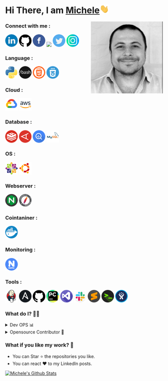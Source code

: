 
<h1>Hi There, I am <a href="#">Michele</a><img src="https://raw.githubusercontent.com/ABSphreak/ABSphreak/master/gifs/Hi.gif" width="30px"></h1>
<img align='right' src="https://github.com/micheleberardi/micheleberardi/blob/master/logos/18176544.png" width="230" />

<h3>Connect with me : </h3> 

<a href="https://www.linkedin.com/in/micheleberardi"><img src="https://github.com/micheleberardi/micheleberardi/blob/master/logos/linkedin.png" width="40" /></a>
<a href="https://github.com/micheleberardi"><img src="https://github.com/micheleberardi/micheleberardi/blob/master/logos/github-logo.png" width="40" /></a>
<a href="https://www.facebook.com/himichele/"><img src="https://github.com/micheleberardi/micheleberardi/blob/master/logos/facebook.png" width="40" /></a>
<a href="mailto:michele@linux.com"><img src="https://github.com/ashutosh1919/ashutosh1919/blob/master/logos/google-plus.png" width="40" /></a>
<a href="https://twitter.com/pygophers"><img src="https://github.com/micheleberardi/micheleberardi/blob/master/logos/twitter.png" width="40" /></a>
<a href="https://www.instagram.com/mikebkn"><img src="https://github.com/micheleberardi/micheleberardi/blob/master/logos/instagram.png" width="40" title="Instagram"/></a>

<h3>Language : </h3> 

<a href="#"><img src="https://github.com/micheleberardi/micheleberardi/blob/master/logos/python.png" width="40" title="Python" /></a>
<a href="#"><img src="https://github.com/micheleberardi/micheleberardi/blob/master/logos/binbash.png" width="40" title="Bash"/></a>
<a href="#"><img src="https://github.com/micheleberardi/micheleberardi/blob/master/logos/html.png" width="40" title="HTML 5"/></a>
<a href="#"><img src="https://github.com/micheleberardi/micheleberardi/blob/master/logos/CSS.png" width="40" title="CSS 3"/></a>

<h3>Cloud : </h3> 
<a href="#"><img src="https://github.com/micheleberardi/micheleberardi/blob/master/logos/cloud.png" width="40" title="Google Cloud" /></a>
<a href="#"><img src="https://github.com/micheleberardi/micheleberardi/blob/master/logos/aws.png" width="40" title="AWS" /></a>

<h3>Database : </h3> 
<a href="#"><img src="https://github.com/micheleberardi/micheleberardi/blob/master/logos/redis.png" width="40" title="Redis" /></a>
<a href="#"><img src="https://github.com/micheleberardi/micheleberardi/blob/master/logos/aerospike.png" width="40" title="Aerospike" /></a>
<a href="#"><img src="https://github.com/micheleberardi/micheleberardi/blob/master/logos/bquery.png" width="40" title="Big Query" /></a>
<a href="#"><img src="https://github.com/micheleberardi/micheleberardi/blob/master/logos/MYSQL.png" width="40" title="Mysql" /></a>

<h3>OS : </h3> 
<a href="#"><img src="https://github.com/micheleberardi/micheleberardi/blob/master/logos/centos.png" width="40" title="Centos" /></a>
<a href="#"><img src="https://github.com/micheleberardi/micheleberardi/blob/master/logos/ubuntu.png" width="40" title="Ubuntu" /></a>

<h3>Webserver : </h3> 
<a href="#"><img src="https://github.com/micheleberardi/micheleberardi/blob/master/logos/nginx.png" width="40" title="Nginx" /></a>
<a href="#"><img src="https://github.com/micheleberardi/micheleberardi/blob/master/logos/apache.png" width="40" title="apache" /></a>

<h3>Cointaniner : </h3> 
<a href="#"><img src="https://github.com/micheleberardi/micheleberardi/blob/master/logos/docker.png" width="40" title="Docker" /></a>

<h3>Monitoring : </h3>
<a href="#"><img src="https://github.com/micheleberardi/micheleberardi/blob/master/logos/nagios.png" width="40" title="Nagios"/></a>


<h3>Tools : </h3>
<a href="#"><img src="https://github.com/micheleberardi/micheleberardi/blob/master/logos/jenkins.png" width="40" title="Jenkins"/></a>
<a href="#"><img src="https://github.com/micheleberardi/micheleberardi/blob/master/logos/ansible.png" width="40" title="Ansible"/></a>
<a href="#"><img src="https://github.com/micheleberardi/micheleberardi/blob/master/logos/github-logo.png" width="40" title="GitHub"/></a>
<a href="#"><img src="https://github.com/micheleberardi/micheleberardi/blob/master/logos/pcharm.png" width="40" title="PyCharm" /></a>
<a href="#"><img src="https://github.com/micheleberardi/micheleberardi/blob/master/logos/visual.png" width="40" title="Visual" /></a>
<a href="#"><img src="https://github.com/micheleberardi/micheleberardi/blob/master/logos/slack.png" width="40" title="Slack" /></a>
<a href="#"><img src="https://github.com/micheleberardi/micheleberardi/blob/master/logos/SUBLIME.png" width="40" title="Sublime Text" /></a>
<a href="#"><img src="https://github.com/micheleberardi/micheleberardi/blob/master/logos/TERM.png" width="40" title="Iterm" /></a>
<a href="#"><img src="https://github.com/micheleberardi/micheleberardi/blob/master/logos/jira.png" width="40" title="Jira" /></a>


<h3>What do I? 👨‍💻</h3>
<details>
<summary>Dev OPS 📊</summary>
<ul>
  <li>Accomplished System Engineer with over ten years of experience leading international technology projects and teams. Strong technical background in cloud and Linux technologies designing AdTech and mobile content solutions built to high performance standards. Experience managing budgets and distributed cross-functional technical teams. Personal: Avid reader of technical blogs, advocate of open source, ultrarunner/marathoner, and certified boxing trainer, and contributor CNCF Foundation and kubernetes community

Linux, Amazon AWS, Google Cloud, Akamai, Maxcdn, Nginx, Apache, Cacti, Nagios, Redis,MySQL, Jira, Confluence, Slack, Python, Ansible, Amazon EKS, Amazon RDS, Amazon Elastic Cache, Google BigQuery , DataStudio, metabase </li>
  <li>Many more on and out of Github...</li>
</ul>
</details>


<details>
<summary>Opensource Contributor 📝</summary>
  <ul>
    <li> CNCF Foundation and kubernetes community</li>
    <li>You can also scroll down and get the information on my <a href="https://github.com/micheleberardi">github profile</a>.</li>
  </ul>
</details>

<h3>What if you like my work? 🤩</h3>
<ul>
  
  <li>You can Star ⭐ the repositories you like.</li>
  <li>You can react ❤️ to my LinkedIn posts.</li>
</ul>

[![Michele's Github Stats](https://github-readme-stats.vercel.app/api?username=micheleberardi&show_icons=true&count_private=true)](https://github.com/micheleberardi/github-readme-stats)
